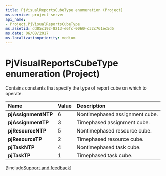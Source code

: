 ```yaml
---
title: PjVisualReportsCubeType enumeration (Project)
ms.service: project-server
api_name:
- Project.PjVisualReportsCubeType
ms.assetid: dd05c192-8213-e6fc-0060-c32c761ec5d5
ms.date: 06/08/2017
ms.localizationpriority: medium
---
```



# PjVisualReportsCubeType enumeration (Project)

Contains constants that specify the type of report cube on which to operate.



|Name|Value|Description|
|:-----|:-----|:-----|
|**pjAssignmentNTP**|6|Nontimephased assignment cube.|
|**pjAssignmentTP**|3|Timephased assignment cube.|
|**pjResourceNTP**|5|Nontimephased resource cube.|
|**pjResourceTP**|2|Timephased resource cube.|
|**pjTaskNTP**|4|Nontimephased task cube.|
|**pjTaskTP**|1|Timephased task cube.|

[!include[Support and feedback](~/includes/feedback-boilerplate.md)]